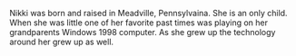Nikki was born and raised in Meadville, Pennsylvaina. She is an only child. When she was little one of her favorite past times was playing on her grandparents Windows 1998 computer.
As she grew up the technology around her grew up as well.
